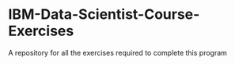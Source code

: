 # IBM-Data-Scientist-Course-Exercises
A repository for all the exercises required to complete this program
